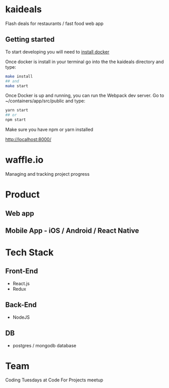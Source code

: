 # kaideals
Flash deals for restaurants / fast food web app


## Getting started
To start developing you will need to [install docker ](https://docs.docker.com/engine/installation/)

Once docker is install in your terminal go into the the kaideals directory and type:

```bash
make install
## and
make start
```

Once Docker is up and running, you can run the Webpack dev server. Go to ~/containers/app/src/public and type:

```bash
yarn start
## or
npm start
```

Make sure you have npm or yarn installed

[http://localhost:8000/](http://localhost:8000/)


# waffle.io
Managing and tracking project progress

# Product

## Web app

## Mobile App - iOS / Android / React Native


# Tech Stack

## Front-End
- React.js
- Redux

## Back-End
- NodeJS

## DB
- postgres / mongodb database


# Team
Coding Tuesdays at Code For Projects meetup
